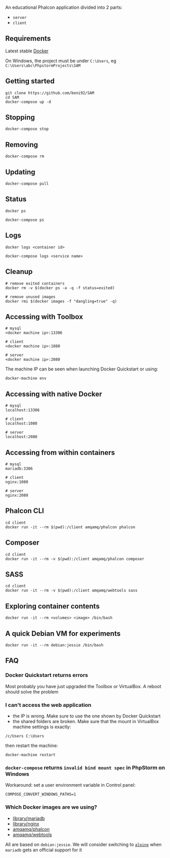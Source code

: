 An educational Phalcon application divided into 2 parts:
- `server`
- `client`

## Requirements

Latest stable [Docker](https://www.docker.com/)

On Windows, the project must be under `C:\Users`, eg `C:\Users\abc\PhpstormProjects\SAM`

## Getting started
```
git clone https://github.com/beni92/SAM
cd SAM
docker-compose up -d
```

## Stopping
```
docker-compose stop
```

## Removing
```
docker-compose rm
```

## Updating
```
docker-compose pull
```

## Status
```
docker ps

docker-compose ps
```

## Logs
```
docker logs <container id>

docker-compose logs <service name>
```

## Cleanup
```
# remove exited containers
docker rm -v $(docker ps -a -q -f status=exited)

# remove unused images
docker rmi $(docker images -f "dangling=true" -q)
```

## Accessing with Toolbox
```
# mysql
<docker machine ip>:13306

# client
<docker machine ip>:1080

# server
<docker machine ip>:2080
```

The machine IP can be seen when launching Docker Quickstart or using:
```
docker-machine env
```

## Accessing with native Docker
```
# mysql
localhost:13306

# client
localhost:1080

# server
localhost:2080
```

## Accessing from within containers
```
# mysql
mariadb:3306

# client
nginx:1080

# server
nginx:2080
```

## Phalcon CLI
```
cd client
docker run -it --rm $(pwd):/client amqamq/phalcon phalcon
```

## Composer
```
cd client
docker run -it --rm -v $(pwd):/client amqamq/phalcon composer
```

## SASS
```
cd client
docker run -it --rm -v $(pwd):/client amqamq/webtools sass
```

## Exploring container contents
```
docker run -it --rm <volumes> <image> /bin/bash
```

## A quick Debian VM for experiments
```
docker run -it --rm debian:jessie /bin/bash
```

## FAQ

### Docker Quickstart returns errors

Most probably you have just upgraded the Toolbox or VirtualBox. A reboot should solve the problem

### I can't access the web application

- the IP is wrong. Make sure to use the one shown by Docker Quickstart
- the shared folders are broken. Make sure that the mount in VirtualBox machine settings is exactly:
```
/c/Users C:\Users
```
then restart the machine:
```
docker-machine restart
```

### `docker-compose` returns `invalid bind mount spec` in PhpStorm on Windows

Workaround: set a user environment variable in Control panel:
```
COMPOSE_CONVERT_WINDOWS_PATHS=1
```

### Which Docker images are we using?

* [library/mariadb](https://hub.docker.com/_/mariadb/)
* [library/nginx](https://hub.docker.com/_/nginx/)
* [amqamq/phalcon](https://hub.docker.com/r/amqamq/phalcon/)
* [amqamq/webtools](https://hub.docker.com/r/amqamq/webtools/)

All are based on `debian:jessie`. We will consider switching to [`alpine`](https://alpinelinux.org/) when `mariadb` gets an official support for it
